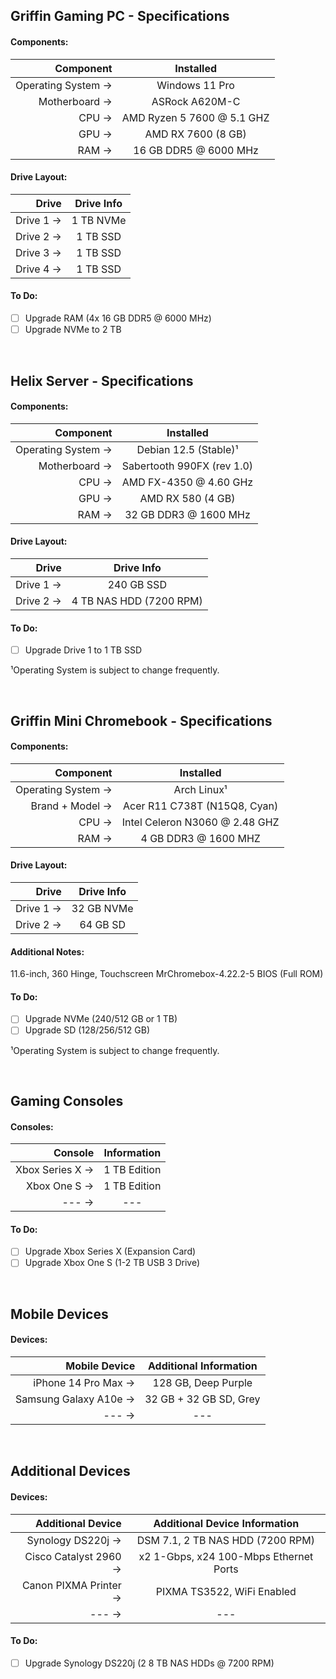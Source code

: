 ## **Griffin** Gaming PC - Specifications

#### Components:
| Component          | Installed                      |
| -----------------: | :----------------------------: |
| Operating System → | Windows 11 Pro                 |
| Motherboard      → | ASRock A620M-C                 |
| CPU              → | AMD Ryzen 5 7600 @ 5.1 GHZ     |
| GPU              → | AMD RX 7600 (8 GB)             |
| RAM              → | 16 GB DDR5 @ 6000 MHz          |

#### Drive Layout:
| Drive      | Drive Info             |
| ---------: | :--------------------: |
| Drive 1  → | 1 TB NVMe              |
| Drive 2  → | 1 TB SSD               |
| Drive 3  → | 1 TB SSD               |
| Drive 4  → | 1 TB SSD               |

#### To Do:
  - [ ] Upgrade RAM (4x 16 GB DDR5 @ 6000 MHz)
  - [ ] Upgrade NVMe to 2 TB

<br>

## **Helix** Server - Specifications

#### Components:
| Component          | Installed                      |
| -----------------: | :----------------------------: |
| Operating System → | Debian 12.5 (Stable)¹          |
| Motherboard      → | Sabertooth 990FX (rev 1.0)     |
| CPU              → | AMD FX-4350 @ 4.60 GHz         |
| GPU              → | AMD RX 580 (4 GB)              |
| RAM              → | 32 GB DDR3 @ 1600 MHz          |

#### Drive Layout:
| Drive      | Drive Info              |
| ---------: | :---------------------: |
| Drive 1  → | 240 GB SSD              |
| Drive 2  → | 4 TB NAS HDD (7200 RPM) |

#### To Do:
  - [ ] Upgrade Drive 1 to 1 TB SSD

¹Operating System is subject to change frequently.

<br>

## **Griffin Mini** Chromebook - Specifications

#### Components:
| Component          | Installed                      |
| -----------------: | :----------------------------: |
| Operating System → | Arch Linux¹                    |
| Brand + Model    → | Acer R11 C738T (N15Q8, Cyan)   |
| CPU              → | Intel Celeron N3060 @ 2.48 GHZ |
| RAM              → | 4 GB DDR3 @ 1600 MHZ           |

#### Drive Layout:
| Drive      | Drive Info              |
| ---------: | :---------------------: |
| Drive 1  → | 32 GB NVMe              |
| Drive 2  → | 64 GB SD                |

#### Additional Notes:
  11.6-inch, 360 Hinge, Touchscreen
  MrChromebox-4.22.2-5 BIOS (Full ROM)

#### To Do:
  - [ ] Upgrade NVMe (240/512 GB or 1 TB)
  - [ ] Upgrade SD (128/256/512 GB)

¹Operating System is subject to change frequently.

<br>

## Gaming Consoles

#### Consoles:
| Console         | Information   |
| --------------: | :-----------: |
| Xbox Series X → | 1 TB Edition  |
| Xbox One S →    | 1 TB Edition  |
| ---           → | ---           |

#### To Do:
  - [ ] Upgrade Xbox Series X (Expansion Card)
  - [ ] Upgrade Xbox One S (1-2 TB USB 3 Drive)
        
<br>

## Mobile Devices

#### Devices:
| Mobile Device         | Additional Information   |
| --------------------: | :----------------------: |
| iPhone 14 Pro Max →   | 128 GB, Deep Purple      |
| Samsung Galaxy A10e → | 32 GB + 32 GB SD, Grey   |
| ---                 → | ---                      |
        
<br>

## Additional Devices

#### Devices:
| Additional Device      | Additional Device Information            |
| ---------------------: | :--------------------------------------: |
| Synology DS220j      → | DSM 7.1, 2 TB NAS HDD (7200 RPM)         |
| Cisco Catalyst 2960  → | x2 1-Gbps, x24 100-Mbps Ethernet Ports   |
| Canon PIXMA Printer  → | PIXMA TS3522, WiFi Enabled               |
| ---                  → | ---                                      |

#### To Do:
  - [ ] Upgrade Synology DS220j (2 8 TB NAS HDDs @ 7200 RPM)

